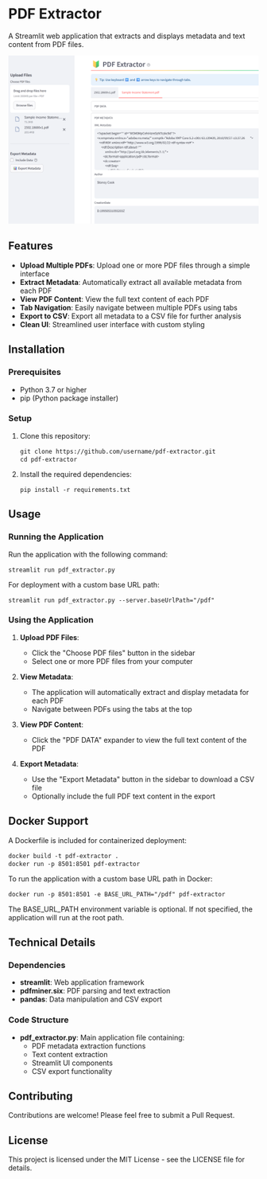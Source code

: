 # PDF Extractor

A Streamlit web application that extracts and displays metadata and text content from PDF files.

![PDF Extractor Screenshot](screenshot1.png)

## Features

- **Upload Multiple PDFs**: Upload one or more PDF files through a simple interface
- **Extract Metadata**: Automatically extract all available metadata from each PDF
- **View PDF Content**: View the full text content of each PDF
- **Tab Navigation**: Easily navigate between multiple PDFs using tabs
- **Export to CSV**: Export all metadata to a CSV file for further analysis
- **Clean UI**: Streamlined user interface with custom styling

## Installation

### Prerequisites

- Python 3.7 or higher
- pip (Python package installer)

### Setup

1. Clone this repository:
   ```
   git clone https://github.com/username/pdf-extractor.git
   cd pdf-extractor
   ```

2. Install the required dependencies:
   ```
   pip install -r requirements.txt
   ```

## Usage

### Running the Application

Run the application with the following command:

```
streamlit run pdf_extractor.py
```

For deployment with a custom base URL path:

```
streamlit run pdf_extractor.py --server.baseUrlPath="/pdf"
```

### Using the Application

1. **Upload PDF Files**:
   - Click the "Choose PDF files" button in the sidebar
   - Select one or more PDF files from your computer

2. **View Metadata**:
   - The application will automatically extract and display metadata for each PDF
   - Navigate between PDFs using the tabs at the top

3. **View PDF Content**:
   - Click the "PDF DATA" expander to view the full text content of the PDF

4. **Export Metadata**:
   - Use the "Export Metadata" button in the sidebar to download a CSV file
   - Optionally include the full PDF text content in the export

## Docker Support

A Dockerfile is included for containerized deployment:

```
docker build -t pdf-extractor .
docker run -p 8501:8501 pdf-extractor
```

To run the application with a custom base URL path in Docker:

```
docker run -p 8501:8501 -e BASE_URL_PATH="/pdf" pdf-extractor
```

The BASE_URL_PATH environment variable is optional. If not specified, the application will run at the root path.

## Technical Details

### Dependencies

- **streamlit**: Web application framework
- **pdfminer.six**: PDF parsing and text extraction
- **pandas**: Data manipulation and CSV export

### Code Structure

- **pdf_extractor.py**: Main application file containing:
  - PDF metadata extraction functions
  - Text content extraction
  - Streamlit UI components
  - CSV export functionality

## Contributing

Contributions are welcome! Please feel free to submit a Pull Request.

## License

This project is licensed under the MIT License - see the LICENSE file for details.

